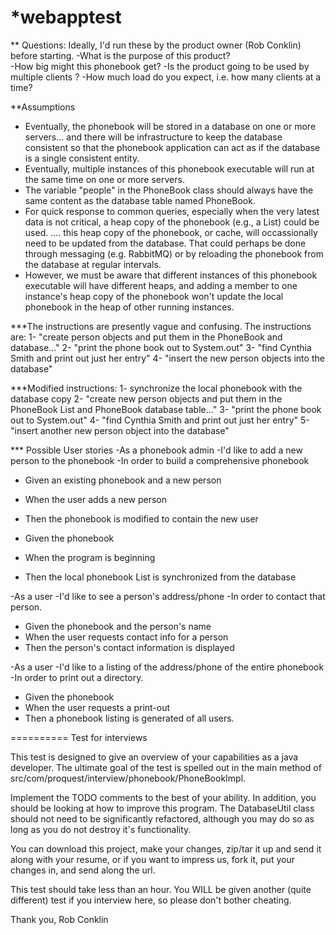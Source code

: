 *webapptest
==========
** Questions:
Ideally, I'd run these by the product owner (Rob Conklin) before starting.
-What is the purpose of this product?  
-How big might this phonebook get?
-Is the product going to be used by multiple clients ?
-How much load do you expect, i.e. how many clients at a time?

**Assumptions 
- Eventually, the phonebook will be stored in a database on one or more servers... and there will be infrastructure to keep the database consistent so that the phonebook application can act as if the database is a single consistent entity.
- Eventually, multiple instances of this phonebook executable will run at the same time on one or more servers.
- The variable "people" in the PhoneBook class should always have the same content as the database table named PhoneBook.
- For quick response to common queries, especially when the very latest data is not critical, a heap copy of the phonebook (e.g., a List) could be used.  .... this heap copy of the phonebook, or cache, will occassionally need to be updated from the database.  That could perhaps be done through messaging (e.g. RabbitMQ) or by reloading the phonebook from the database at regular intervals.  
- However, we must be aware that different instances of this phonebook executable will have different heaps, and adding a member to one instance's heap copy of the phonebook won't update the local phonebook in the heap of other running instances.

***The instructions are presently vague and confusing.
The instructions are: 
1- "create person objects and put them in the PhoneBook and database..."
2- "print the phone book out to System.out"
3- "find Cynthia Smith and print out just her entry"
4- "insert the new person objects into the database"

***Modified instructions:
1- synchronize the local phonebook with the database copy
2- "create new person objects and put them in the PhoneBook List and PhoneBook database table..."
3- "print the phone book out to System.out"
4- "find Cynthia Smith and print out just her entry"
5- "insert another new person object into the database" 

*** Possible User stories
-As a phonebook admin
-I'd like to add a new person to the phonebook
-In order to build a comprehensive phonebook

- Given an existing phonebook and a new person
- When the user adds a new person
- Then the phonebook is modified to contain the new user

- Given the phonebook  
- When the program is beginning
- Then the local phonebook List is synchronized from the database

-As a user
-I'd like to see a person's address/phone
-In order to contact that person.

- Given the phonebook  and the person's name
- When the user requests contact info for a person
- Then the person's contact information is displayed

-As a user
-I'd like to a listing of the address/phone of the entire phonebook
-In order to print out a directory.

- Given the phonebook 
- When the user requests a print-out
- Then a phonebook listing is generated of all users.

==========
Test for interviews

This test is designed to give an overview of your capabilities as a java developer.  The ultimate goal of the test is spelled out in the main method of src/com/proquest/interview/phonebook/PhoneBookImpl.

Implement the TODO comments to the best of your ability.  In addition, you should be looking at how to improve this program.  The DatabaseUtil class should not need to be significantly refactored, although you may do so as long as you do not destroy it's functionality.

You can download this project, make your changes, zip/tar it up and send it along with your resume, or if you want to impress us, fork it, put your changes in, and send along the url.

This test should take less than an hour.  You WILL be given another (quite different) test if you interview here, so please don't bother cheating.


Thank you,
Rob Conklin 
